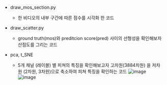 - draw_mos_section.py
  - 한 비디오의 내부 구간에 따른 점수를 시각화 한 코드

- draw_scatter.py
  - ground truth(mos)와 preditcion score(pred) 사이의 선형성을 확인해보자 산점도를 그리는 코드

- pca, t_SNE
  - 5개 채널 (레이블) 별 피쳐의 특징을 확인해보고자 고차원(3884차원) 을 저차원 (2차원, 3차원)으로 축소하여 피쳐 특징을 확인하는 코드
![image](https://user-images.githubusercontent.com/69031537/171532828-ea044184-413a-429a-ad7a-0480b6137e06.png)
![image](https://user-images.githubusercontent.com/69031537/171532914-93ec957d-0cd9-4420-8d72-3dd5019c345e.png)

